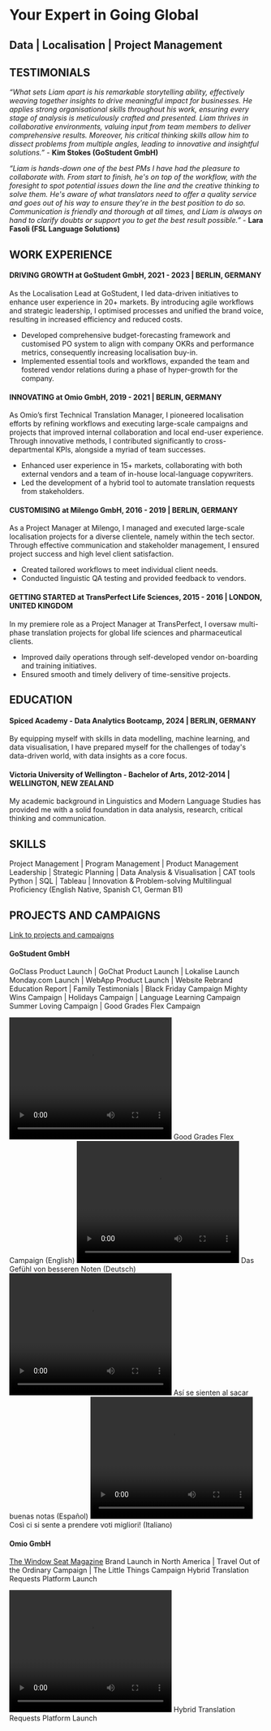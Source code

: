 # Your Expert in Going Global
## Data | Localisation | Project Management

## TESTIMONIALS

_“What sets Liam apart is his remarkable storytelling ability, effectively weaving together insights to drive meaningful impact for businesses. He applies strong organisational skills throughout his work, ensuring every stage of analysis is meticulously crafted and presented. Liam thrives in collaborative environments, valuing input from team members to deliver comprehensive results. Moreover, his critical thinking skills allow him to dissect problems from multiple angles, leading to innovative and insightful solutions.”_ - **Kim Stokes (GoStudent GmbH)**

_“Liam is hands-down one of the best PMs I have had the pleasure to collaborate with. From start to finish, he's on top of the workflow, with the foresight to spot potential issues down the line and the creative thinking to solve them. He's aware of what translators need to offer a quality service and goes out of his way to ensure they're in the best position to do so. Communication is friendly and thorough at all times, and Liam is always on hand to clarify doubts or support you to get the best result possible.”_ - **Lara Fasoli (FSL Language Solutions)**

## WORK EXPERIENCE
#### DRIVING GROWTH at GoStudent GmbH, 2021  -  2023 | BERLIN, GERMANY
As the Localisation Lead at GoStudent, I led data-driven initiatives to enhance user experience in 20+ markets. By introducing agile workflows and strategic leadership, I optimised processes and unified the brand voice, resulting in increased efficiency and reduced costs.
- Developed comprehensive budget-forecasting framework and customised PO system to align with company OKRs and performance metrics, consequently increasing localisation buy-in.
- Implemented essential tools and workflows, expanded the team and fostered vendor relations during a phase of hyper-growth for the company.

#### INNOVATING at Omio GmbH, 2019  -  2021 | BERLIN, GERMANY
As Omio’s first Technical Translation Manager, I pioneered localisation efforts by refining workflows and executing large-scale campaigns and projects that improved internal collaboration and local end-user experience. Through innovative methods, I contributed significantly to cross-departmental KPIs, alongside a myriad of team successes.
- Enhanced user experience in 15+ markets, collaborating with both external vendors and a team of in-house local-language copywriters.
- Led the development of a hybrid tool to automate translation requests from stakeholders.

#### CUSTOMISING at Milengo GmbH, 2016  -  2019 | BERLIN, GERMANY
As a Project Manager at Milengo, I managed and executed large-scale localisation projects for a diverse clientele, namely within the tech sector. Through effective communication and stakeholder management, I ensured project success and high level client satisfaction.
- Created tailored workflows to meet individual client needs.
- Conducted linguistic QA testing and provided feedback to vendors.

#### GETTING STARTED at TransPerfect Life Sciences, 2015  -  2016 | LONDON, UNITED KINGDOM
In my premiere role as a Project Manager at TransPerfect, I oversaw multi-phase translation projects for global life sciences and pharmaceutical clients.
- Improved daily operations through self-developed vendor on-boarding and training initiatives.
- Ensured smooth and timely delivery of time-sensitive projects.

## EDUCATION
#### Spiced Academy - Data Analytics Bootcamp, 2024 | BERLIN, GERMANY
By equipping myself with skills in data modelling, machine learning, and data visualisation, I have prepared myself for the challenges of today's data-driven world, with data insights as a core focus.

#### Victoria University of Wellington - Bachelor of Arts, 2012-2014 | WELLINGTON, NEW ZEALAND
My academic background in Linguistics and Modern Language Studies has provided me with a solid foundation in data analysis, research, critical thinking and communication.

## SKILLS
Project Management | Program Management | Product Management
Leadership | Strategic Planning | Data Analysis & Visualisation | CAT tools
Python | SQL | Tableau | Innovation & Problem-solving
Multilingual Proficiency (English Native, Spanish C1, German B1)

## PROJECTS AND CAMPAIGNS 
[Link to projects and campaigns](https://drive.google.com/drive/folders/1LgIVYG4ujrTSpbtnL3XSGxfXyPsVGYVR?usp=sharing)
#### GoStudent GmbH
GoClass Product Launch | GoChat Product Launch | Lokalise Launch
Monday.com Launch | WebApp Product Launch | Website Rebrand
Education Report | Family Testimonials | Black Friday Campaign
Mighty Wins Campaign | Holidays Campaign | Language Learning Campaign
Summer Loving Campaign | Good Grades Flex Campaign



<video width="320" height="240" controls loop=" ">
<source src="https://github.com/liam-clowes/cv/raw/main/assets/EN_That's%20the%20feeling%20of%20better%20grades.mp4">
</video> Good Grades Flex Campaign (English)


<video width="320" height="240" controls loop=" ">
<source src="https://github.com/liam-clowes/cv/raw/main/assets/DE_Das%20Gefu%CC%88hl%20von%20besseren%20Noten%20_%20GoStudent%20_%20%23GutesGefu%CC%88hl%20_%20%23Nachhilfe.mp4">
</video> Das Gefühl von besseren Noten (Deutsch)


<video width="320" height="240" controls loop=" ">
<source src="https://github.com/liam-clowes/cv/raw/main/assets/ES_Asi%CC%81%20se%20sienten%20al%20sacar%20buenas%20notas.mp4">
</video> Así se sienten al sacar buenas notas (Español)


<video width="320" height="240" controls loop=" ">
<source src="https://github.com/liam-clowes/cv/raw/main/assets/IT_Cosi%CC%80%20ci%20si%20sente%20a%20prendere%20voti%20migliori!.mp4">
</video> Così ci si sente a prendere voti migliori! (Italiano)


#### Omio GmbH
[The Window Seat Magazine](https://www.omio.com/window-seat/)
Brand Launch in North America | Travel Out of the Ordinary Campaign | The Little Things Campaign
Hybrid Translation Requests Platform Launch

<video width="320" height="240" controls loop=" ">
<source src="https://github.com/liam-clowes/cv/raw/main/assets/WC_demo.mov">
</video> Hybrid Translation Requests Platform Launch

